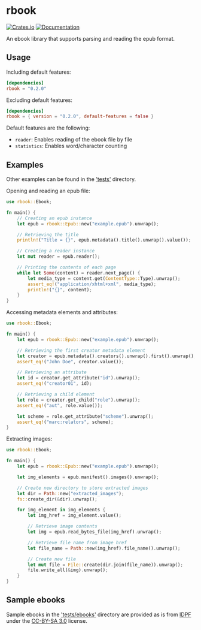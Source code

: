 # rbook

[![Crates.io](https://img.shields.io/crates/v/rbook.svg?style=flat-square)](https://crates.io/crates/rbook)
[![Documentation](https://img.shields.io/badge/documentation-latest%20release-19e.svg?style=flat-square)](https://docs.rs/rbook)

An ebook library that supports parsing and reading the epub format.

## Usage
Including default features:
```toml
[dependencies]
rbook = "0.2.0"
```
Excluding default features:
```toml
[dependencies]
rbook = { version = "0.2.0", default-features = false }
```
Default features are the following:
- `reader`: Enables reading of the ebook file by file
- `statistics`: Enables word/character counting
## Examples
Other examples can be found in the ['tests'](tests) directory.

Opening and reading an epub file:
```rust
use rbook::Ebook;

fn main() {
    // Creating an epub instance
    let epub = rbook::Epub::new("example.epub").unwrap();

    // Retrieving the title
    println!("Title = {}", epub.metadata().title().unwrap().value());

    // Creating a reader instance
    let mut reader = epub.reader();

    // Printing the contents of each page
    while let Some(content) = reader.next_page() {
        let media_type = content.get(ContentType::Type).unwrap();
        assert_eq!("application/xhtml+xml", media_type);
        println!("{}", content);
    }
}
```

Accessing metadata elements and attributes:
```rust
use rbook::Ebook;

fn main() {
    let epub = rbook::Epub::new("example.epub").unwrap();

    // Retrieving the first creator metadata element
    let creator = epub.metadata().creators().unwrap().first().unwrap();
    assert_eq!("John Doe", creator.value());

    // Retrieving an attribute
    let id = creator.get_attribute("id").unwrap();
    assert_eq!("creator01", id);

    // Retrieving a child element
    let role = creator.get_child("role").unwrap();
    assert_eq!("aut", role.value());

    let scheme = role.get_attribute("scheme").unwrap();
    assert_eq!("marc:relators", scheme);
}
```

Extracting images:
```rust
use rbook::Ebook;

fn main() {
    let epub = rbook::Epub::new("example.epub").unwrap();

    let img_elements = epub.manifest().images().unwrap();

    // Create new directory to store extracted images
    let dir = Path::new("extracted_images");
    fs::create_dir(&dir).unwrap();

    for img_element in img_elements {
        let img_href = img_element.value();

        // Retrieve image contents
        let img = epub.read_bytes_file(img_href).unwrap();

        // Retrieve file name from image href
        let file_name = Path::new(img_href).file_name().unwrap();

        // Create new file
        let mut file = File::create(dir.join(file_name)).unwrap();
        file.write_all(&img).unwrap();
    }
}
```

## Sample ebooks
Sample ebooks in the ['tests/ebooks'](tests/ebooks) directory are provided as is from 
[IDPF](https://idpf.github.io/epub3-samples/30/samples.html) under the 
[CC-BY-SA 3.0](http://creativecommons.org/licenses/by-sa/3.0/) license.